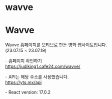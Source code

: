 # wavve

<h1>Wavve</h1>
<p>
  Wavve 홈페이지를 모티브로 만든 영화 웹사이트입니다.
  <br>
  (23.07.15 ~ 23.07.19)
</p>
<p>
  - 홈페이지 확인하기
  <br>
  <a href="https://judiking1.cafe24.com/wavve/">https://judiking1.cafe24.com/wavve/</a>
</p>
<p>
  - API는 해당 주소를 사용했습니다.
  <br>
  <a href="https://yts.mx/api">https://yts.mx/api</a>
</p>


<p>
  - React version: 17.0.2
</p>



